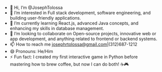 - 👋 Hi, I’m @JosephTolossa
- 👀 I’m interested in Full stack development, software engineering, and building user-friendly applications.
- 🌱 I’m currently learning React.js, advanced Java concepts, and enhancing my skills in database management.
- 💞️ I’m looking to collaborate on Open-source projects, innovative web or app development, and anything related to frontend or backend systems.
- 📫 How to reach me josephrtolossa@gmail.com|(312)687-1212
- 😄 Pronouns: He/Him
- ⚡ Fun fact: I created my first interactive game in Python before mastering how to brew coffee, but now I can do both! ☕🎮
<!---
JosephTolossa/JosephTolossa is a ✨ special ✨ repository because its `README.md` (this file) appears on your GitHub profile.
You can click the Preview link to take a look at your changes.
--->
